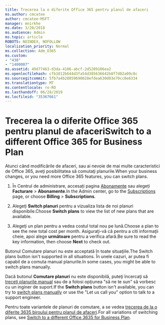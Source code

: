 ```yaml
---
title: Trecerea la o diferite Office 365 pentru planul de afaceri
ms.author: cmcatee
author: cmcatee-MSFT
manager: mnirkhe
ms.date: 3/20/2018
ms.audience: Admin
ms.topic: article
ROBOTS: NOINDEX, NOFOLLOW
localization_priority: Normal
ms.collection: Adm_O365
ms.custom:
- "438"
- "1400007"
ms.assetid: 49d77463-d3da-4106-abcf-2d5209106ea2
ms.openlocfilehash: cfb1012b644d3fa54d385636642b8f7d02a09c0c
ms.sourcegitcommit: 5fb7a4b28859690020efdea630d03e70cc0e6334
ms.translationtype: MT
ms.contentlocale: ro-RO
ms.lasthandoff: 06/28/2019
ms.locfileid: "35367661"
---
```

# <a name="switch-to-a-different-office-365-for-business-plan"></a><span data-ttu-id="1dbd8-102">Trecerea la o diferite Office 365 pentru planul de afaceri</span><span class="sxs-lookup"><span data-stu-id="1dbd8-102">Switch to a different Office 365 for Business Plan</span></span>

<span data-ttu-id="1dbd8-103">Atunci când modificările de afaceri, sau ai nevoie de mai multe caracteristici de Office 365, aveţi posibilitatea să comutaţi planurile.</span><span class="sxs-lookup"><span data-stu-id="1dbd8-103">When your business changes, or you need more Office 365 features, you can switch plans.</span></span>
  
1. <span data-ttu-id="1dbd8-104">În Centrul de administrare, accesați pagina [Abonamente](https://go.microsoft.com/fwlink/p/?linkid=842054) sau alegeți **Facturare** \> **Abonamente**.</span><span class="sxs-lookup"><span data-stu-id="1dbd8-104">In the Admin center, go to the [Subscriptions](https://go.microsoft.com/fwlink/p/?linkid=842054) page, or choose **Billing** \> **Subscriptions**.</span></span>

2. <span data-ttu-id="1dbd8-105">Alegeţi **Switch planuri** pentru a vizualiza lista de noi planuri disponibile.</span><span class="sxs-lookup"><span data-stu-id="1dbd8-105">Choose **Switch plans** to view the list of new plans that are available.</span></span>

3. <span data-ttu-id="1dbd8-106">Alegeţi un plan pentru a vedea costul total nou pe lună.</span><span class="sxs-lookup"><span data-stu-id="1dbd8-106">Choose a plan to see the new total cost per month.</span></span> <span data-ttu-id="1dbd8-107">Asiguraţi-vă că pentru a citi informaţii cheie, apoi alege **următoare** pentru a verifica afară.</span><span class="sxs-lookup"><span data-stu-id="1dbd8-107">Be sure to read the key information, then choose **Next** to check out.</span></span>

<span data-ttu-id="1dbd8-108">Butonul Comutare planuri nu este acceptată în toate situaţiile.</span><span class="sxs-lookup"><span data-stu-id="1dbd8-108">The Switch plans button isn't supported in all situations.</span></span> <span data-ttu-id="1dbd8-109">În unele cazuri, ar putea fi capabil de a comuta manual planurile.</span><span class="sxs-lookup"><span data-stu-id="1dbd8-109">In some cases, you might be able to switch plans manually.</span></span>
  
<span data-ttu-id="1dbd8-110">Dacă butonul **Comutare planuri** nu este disponibilă, puteţi încercaţi să [treceţi planurile manual](https://support.office.com/article/eb0d0680-5677-41a0-8c46-4b9d47f1c209) sau de a folosi opţiunea "să ne te sun" să vorbesc cu un inginer de suport.</span><span class="sxs-lookup"><span data-stu-id="1dbd8-110">If the **Switch plans** button isn't available, you can try to [switch plans manually](https://support.office.com/article/eb0d0680-5677-41a0-8c46-4b9d47f1c209) or use the "Let us call you" option to talk to a support engineer.</span></span>
  
<span data-ttu-id="1dbd8-111">Pentru toate variantele de planuri de comutare, a se vedea [trecerea de la o diferite 3635 biroului pentru planul de afaceri](https://support.office.com/article/49d77463-d3da-4106-abcf-2d5209106ea2).</span><span class="sxs-lookup"><span data-stu-id="1dbd8-111">For all variations of switching plans, see [Switch to a different Office 3635 for Business Plan](https://support.office.com/article/49d77463-d3da-4106-abcf-2d5209106ea2).</span></span>
  